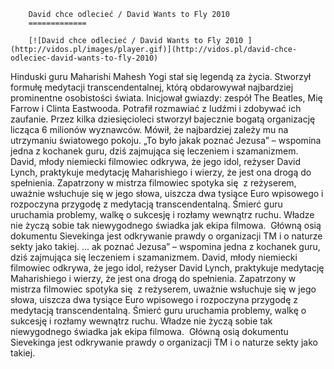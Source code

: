 
        David chce odlecieć / David Wants to Fly 2010 
        =============
        
        [![David chce odlecieć / David Wants to Fly 2010 ](http://vidos.pl/images/player.gif)](http://vidos.pl/david-chce-odleciec-david-wants-to-fly-2010)
        
        
 Hinduski guru Maharishi Mahesh Yogi stał się legendą za życia. Stworzył formułę medytacji transcendentalnej, którą obdarowywał najbardziej prominentne osobistości świata. Inicjował gwiazdy: zespół The Beatles, Mię Farrow i Clinta Eastwooda. Potrafił rozmawiać z ludźmi i zdobywać ich zaufanie. Przez kilka dziesięcioleci stworzył bajecznie bogatą organizację licząca 6 milionów wyznawców. Mówił, że najbardziej zależy mu na utrzymaniu światowego pokoju. „To było jakak poznać Jezusa” – wspomina jedna z kochanek guru, dziś zajmująca się leczeniem i szamanizmem. David, młody niemiecki filmowiec odkrywa, że jego idol, reżyser David Lynch, praktykuje medytację Maharishiego i wierzy, że jest ona drogą do spełnienia. Zapatrzony w mistrza filmowiec spotyka się  z reżyserem, uważnie wsłuchuje się w jego słowa, uiszcza dwa tysiące Euro wpisowego i rozpoczyna przygodę z medytacją transcendentalną. Śmierć guru uruchamia problemy, walkę o sukcesję i rozłamy wewnątrz ruchu. Władze nie życzą sobie tak niewygodnego świadka jak ekipa filmowa.  Główną osią dokumentu Sievekinga jest odkrywanie prawdy o organizacji TM i o naturze sekty jako takiej.   ... ak poznać Jezusa” – wspomina jedna z kochanek guru, dziś zajmująca się leczeniem i szamanizmem. David, młody niemiecki filmowiec odkrywa, że jego idol, reżyser David Lynch, praktykuje medytację Maharishiego i wierzy, że jest ona drogą do spełnienia. Zapatrzony w mistrza filmowiec spotyka się  z reżyserem, uważnie wsłuchuje się w jego słowa, uiszcza dwa tysiące Euro wpisowego i rozpoczyna przygodę z medytacją transcendentalną. Śmierć guru uruchamia problemy, walkę o sukcesję i rozłamy wewnątrz ruchu. Władze nie życzą sobie tak niewygodnego świadka jak ekipa filmowa.  Główną osią dokumentu Sievekinga jest odkrywanie prawdy o organizacji TM i o naturze sekty jako takiej.
    